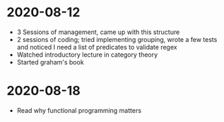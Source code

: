 # 2020-08-12
- 3 Sessions of management, came up with this structure
- 2 sessions of coding; tried implementing grouping, wrote a few tests and noticed I need a list of predicates to validate regex
- Watched introductory lecture in category theory
- Started graham's book
# 2020-08-18
- Read why functional programming matters
